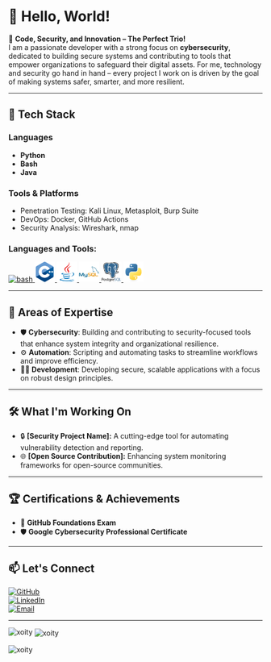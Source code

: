 # 👋 Hello, World!

🎯 **Code, Security, and Innovation – The Perfect Trio!**  
I am a passionate developer with a strong focus on **cybersecurity**, dedicated to building secure systems and contributing to tools that empower organizations to safeguard their digital assets. For me, technology and security go hand in hand – every project I work on is driven by the goal of making systems safer, smarter, and more resilient.  

---

## 🔧 Tech Stack  

### Languages  
- **Python**  
- **Bash**  
- **Java**  

### Tools & Platforms  
- Penetration Testing: Kali Linux, Metasploit, Burp Suite  
- DevOps: Docker, GitHub Actions  
- Security Analysis: Wireshark, nmap  



<h3 align="left">Languages and Tools:</h3>
<p align="left"> <a href="https://www.gnu.org/software/bash/" target="_blank" rel="noreferrer"> <img src="https://www.vectorlogo.zone/logos/gnu_bash/gnu_bash-icon.svg" alt="bash" width="40" height="40"/> </a> <a href="https://www.w3schools.com/cpp/" target="_blank" rel="noreferrer"> <img src="https://raw.githubusercontent.com/devicons/devicon/master/icons/cplusplus/cplusplus-original.svg" alt="cplusplus" width="40" height="40"/> </a> <a href="https://www.java.com" target="_blank" rel="noreferrer"> <img src="https://raw.githubusercontent.com/devicons/devicon/master/icons/java/java-original.svg" alt="java" width="40" height="40"/> </a> <a href="https://www.mysql.com/" target="_blank" rel="noreferrer"> <img src="https://raw.githubusercontent.com/devicons/devicon/master/icons/mysql/mysql-original-wordmark.svg" alt="mysql" width="40" height="40"/> </a> <a href="https://www.postgresql.org" target="_blank" rel="noreferrer"> <img src="https://raw.githubusercontent.com/devicons/devicon/master/icons/postgresql/postgresql-original-wordmark.svg" alt="postgresql" width="40" height="40"/> </a> <a href="https://www.python.org" target="_blank" rel="noreferrer"> <img src="https://raw.githubusercontent.com/devicons/devicon/master/icons/python/python-original.svg" alt="python" width="40" height="40"/> </a> </p>


---

## 🌟 Areas of Expertise  
- 🛡️ **Cybersecurity**: Building and contributing to security-focused tools that enhance system integrity and organizational resilience.  
- ⚙️ **Automation**: Scripting and automating tasks to streamline workflows and improve efficiency.  
- 🧑‍💻 **Development**: Developing secure, scalable applications with a focus on robust design principles.  

---

## 🛠️ What I'm Working On  
- 🔒 **[Security Project Name]:** A cutting-edge tool for automating vulnerability detection and reporting.  
- 🌐 **[Open Source Contribution]:** Enhancing system monitoring frameworks for open-source communities.  

---

## 🏆 Certifications & Achievements  
- 🏅 **GitHub Foundations Exam**  
- 🛡️ **Google Cybersecurity Professional Certificate**  

---

## 📫 Let's Connect  
[![GitHub](https://img.shields.io/badge/GitHub-%2312100E.svg?logo=Github&logoColor=white)](https://github.com/xoity)  
[![LinkedIn](https://img.shields.io/badge/LinkedIn-%230A66C2.svg?logo=linkedin&logoColor=white)](www.linkedin.com/in/mohammad-abu-khader-9248011ab)  
[![Email](https://img.shields.io/badge/Email-D14836?logo=Gmail&logoColor=white)](mailto:mohammad,abukhader@hotmail.com)  

---

<p><img align="left" src="https://github-readme-stats.vercel.app/api/top-langs?username=xoity&show_icons=true&locale=en&layout=compact" alt="xoity" /></p>

<p>&nbsp;<img align="center" src="https://github-readme-stats.vercel.app/api?username=xoity&show_icons=true&locale=en" alt="xoity" /></p>

<p><img align="center" src="https://github-readme-streak-stats.herokuapp.com/?user=xoity&" alt="xoity" /></p>


